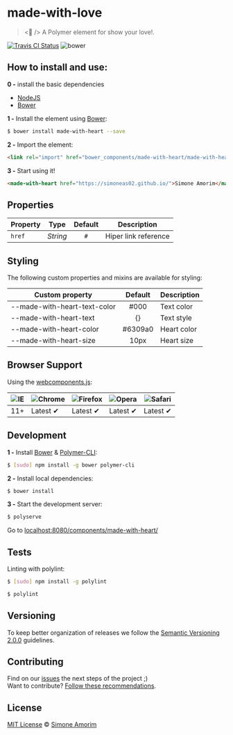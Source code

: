 # made-with-love

> <:purple_heart: /> A Polymer element for show your love!.

[![Travis CI Status](https://travis-ci.org/simoneas02/made-with-heart.svg?branch=master)](https://travis-ci.org/simoneas02/made-with-heart)
![bower](https://img.shields.io/bower/v/made-with-heart.svg)

## How to install and use:

**0 -** install the basic dependencies

- [NodeJS](https://nodejs.org/en/)
- [Bower](https://www.npmjs.com/package/bower)

**1 -** Install the element using [Bower](http://bower.io/):

```sh
$ bower install made-with-heart --save
```

**2 -** Import the element:

```html
<link rel="import" href="bower_components/made-with-heart/made-with-heart.html">
```

**3 -** Start using it!

<!--
```
<custom-element-demo>
  <template>
    <link rel="import" href="made-with-heart.html">
    <next-code-block></next-code-block>
  </template>
</custom-element-demo>
```
-->
```html
<made-with-heart href="https://simoneas02.github.io/">Simone Amorim</made-with-heart>
```

## Properties

Property  | Type        | Default   | Description
---       | ---         | :---:       | ---
`href`    | *String*    | `#`       | Hiper link reference

## Styling

The following custom properties and mixins are available for styling:

Custom property               | Default  | Description
---                           | :---:    | ---
--made-with-heart-text-color  | #000     | Text color
--made-with-heart-text        | {}       | Text style
--made-with-heart-color       | #6309a0  | Heart color
--made-with-heart-size        | 10px     | Heart size

## Browser Support

Using the [webcomponents.js](https://github.com/WebComponents/webcomponentsjs):

![IE](https://cloud.githubusercontent.com/assets/398893/3528325/20373e76-078e-11e4-8e3a-1cb86cf506f0.png) | ![Chrome](https://cloud.githubusercontent.com/assets/398893/3528328/23bc7bc4-078e-11e4-8752-ba2809bf5cce.png) | ![Firefox](https://cloud.githubusercontent.com/assets/398893/3528329/26283ab0-078e-11e4-84d4-db2cf1009953.png) | ![Opera](https://cloud.githubusercontent.com/assets/398893/3528330/27ec9fa8-078e-11e4-95cb-709fd11dac16.png) | ![Safari](https://cloud.githubusercontent.com/assets/398893/3528331/29df8618-078e-11e4-8e3e-ed8ac738693f.png)
--- | --- | --- | --- | --- |
11+ | Latest ✔ | Latest ✔ | Latest ✔ | Latest ✔

## Development

**1 -** Install [Bower](http://bower.io/) & [Polymer-CLI](https://www.polymer-project.org/1.0/docs/tools/polymer-cli):

```sh
$ [sudo] npm install -g bower polymer-cli
```

**2 -** Install local dependencies:

```sh
$ bower install
```

**3 -** Start the development server:

```sh
$ polyserve
```

Go to [localhost:8080/components/made-with-heart/](http://localhost:8080/components/made-with-heart/)

## Tests

Linting with polylint:

```sh
$ [sudo] npm install -g polylint

$ polylint
```

## Versioning

To keep better organization of releases we follow the [Semantic Versioning 2.0.0](http://semver.org/) guidelines.

## Contributing

Find on our [issues](https://github.com/simoneas02/made-with-heart/issues/) the next steps of the project ;)
<br>
Want to contribute? [Follow these recommendations](https://https://github.com/simoneas02/made-with-heart/issues/blob/master/CONTRIBUTING.md).

## License

[MIT License](https://github.com/simoneas02/made-with-heart/blob/master/license.md) © [Simone Amorim](https://simoneas02.github.io)
